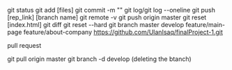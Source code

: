 git status
git add [files]
git commit -m ""
git log/git log --oneline
git push [rep_link] [branch name]
git remote -v
git push origin master
git reset [index.html]
git diff
git reset --hard
git branch
master
develop
feature/main-page
feature/about-company
https://github.com/UlanIsaq/finalProject-1.git

pull request

git pull origin master
git branch -d develop (deleting the btanch)

